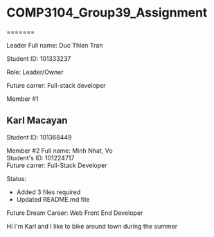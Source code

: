 

# COMP3104_Group39_Assignment


=======

Leader
  Full name: Duc Thien Tran

  Student ID: 101333237

  Role: Leader/Owner

  Future carrer: Full-stack developer
 
Member #1

  ## Karl Macayan 
  
   Student ID: 101368449
   
Member #2
  Full name: Minh Nhat, Vo <br />
  Student's ID: 101224717 <br />
  Future carrer: Full-Stack Developer


Status: 

* Added 3 files required
* Updated README.md file



Future Dream Career: Web Front End Developer

Hi I'm Karl and I like to bike around town during the summer

